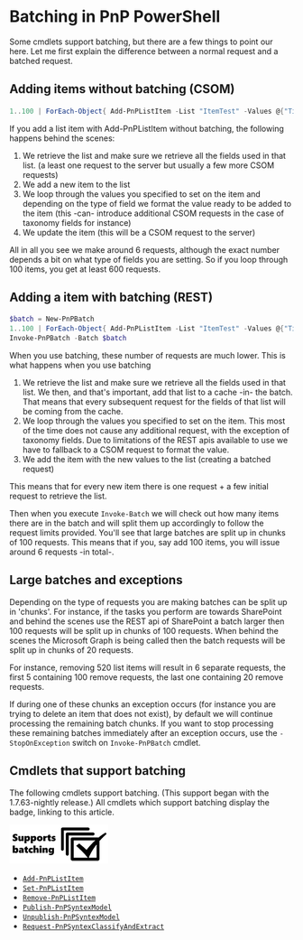 # Batching in PnP PowerShell

Some cmdlets support batching, but there are a few things to point our here. Let me first explain the difference between a normal request and a batched request.

## Adding items without batching (CSOM)

```powershell
1..100 | ForEach-Object{ Add-PnPListItem -List "ItemTest" -Values @{"Title" = "Test Item $_"} }
```

If you add a list item with Add-PnPListItem without batching, the following happens behind the scenes:

1. We retrieve the list and make sure we retrieve all the fields used in that list. (a least one request to the server but usually a few more CSOM requests)
1. We add a new item to the list
1. We loop through the values you specified to set on the item and depending on the type of field we format the value ready to be added to the item (this -can- introduce additional CSOM requests in the case of taxonomy fields for instance)
1. We update the item (this will be a CSOM request to the server)

All in all you see we make around 6 requests, although the exact number depends a bit on what type of fields you are setting. So if you loop through 100 items, you get at least 600 requests.

## Adding a item with batching (REST)

```powershell
$batch = New-PnPBatch
1..100 | ForEach-Object{ Add-PnPListItem -List "ItemTest" -Values @{"Title"="Test Item Batched $_"} -Batch $batch }
Invoke-PnPBatch -Batch $batch
```

When you use batching, these number of requests are much lower. This is what happens when you use batching

1. We retrieve the list and make sure we retrieve all the fields used in that list. We then, and that's important, add that list to a cache -in- the batch. That means that every subsequent request for the fields of that list will be coming from the cache.
1. We loop through the values you specified to set on the item. This most of the time does not cause any additional request, with the exception of taxonomy fields. Due to limitations of the REST apis available to use we have to fallback to a CSOM request to format the value.
1. We add the item with the new values to the list (creating a batched request)

This means that for every new item there is one request + a few initial request to retrieve the list.

Then when you execute `Invoke-Batch` we will check out how many items there are in the batch and will split them up accordingly to follow the request limits provided. You'll see that large batches are split up in chunks of 100 requests. This means that if you, say add 100 items, you will issue around 6 requests -in total-.

## Large batches and exceptions

Depending on the type of requests you are making batches can be split up in 'chunks'. For instance, if the tasks you perform are towards SharePoint and behind the scenes use the REST api of SharePoint a batch larger then 100 requests will be split up in chunks of 100 requests. When behind the scenes the Microsoft Graph is being called then the batch requests will be split up in chunks of 20 requests.

For instance, removing 520 list items will result in 6 separate requests, the first 5 containing 100 remove requests, the last one containing 20 remove requests.

If during one of these chunks an exception occurs (for instance you are trying to delete an item that does not exist), by default we will continue processing the remaining batch chunks. If you want to stop processing these remaining batches immediately after an exception occurs, use the `-StopOnException` switch on `Invoke-PnPBatch` cmdlet.

## Cmdlets that support batching

The following cmdlets support batching. (This support began with the 1.7.63-nightly release.) All cmdlets which support batching display the badge, linking to this article.

![Maturity Model for Microsoft 365](/pages/images/batching/Batching.png)

* [`Add-PnPListItem`](/powershell/cmdlets/Add-PnPListItem.html)
* [`Set-PnPListItem`](/powershell/cmdlets/Set-PnPListItem.html)
* [`Remove-PnPListItem`](/powershell/cmdlets/Remove-PnPListItem.html)
* [`Publish-PnPSyntexModel`](/powershell/cmdlets/Publish-PnPSyntexModel.html)
* [`Unpublish-PnPSyntexModel`](/powershell/cmdlets/Unpublish-PnPSyntexModel.html)
* [`Request-PnPSyntexClassifyAndExtract`](/powershell/cmdlets/Request-PnPSyntexClassifyAndExtract.html)
